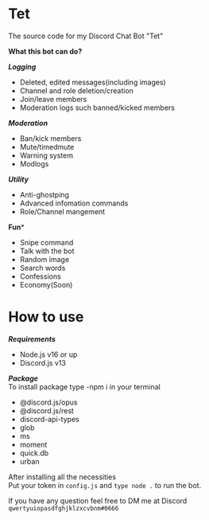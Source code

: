 # Tet
The source code for my Discord Chat Bot "Tet"

**What this bot can do?**

***Logging***
- Deleted, edited messages(including images)
- Channel and role deletion/creation
- Join/leave members
- Moderation logs such banned/kicked members

***Moderation***
- Ban/kick members
- Mute/timedmute
- Warning system
- Modlogs

***Utility***
- Anti-ghostping
- Advanced infomation commands
- Role/Channel mangement

**Fun***
- Snipe command
- Talk with the bot
- Random image
- Search words
- Confessions
- Economy(Soon)


# How to use

***Requirements***
- Node.js v16 or up
- Discord.js v13

***Package***<br>
To install package type -npm i <pkg-name> in your terminal
- @discord.js/opus
- @discord.js/rest
- discord-api-types
- glob
- ms
- moment
- quick.db
- urban
  
After installing all the necessities<br>
Put your token in `config.js` and `type node .` to run the bot.<br>
  
If you have any question feel free to DM me at Discord<br>
`qwertyuiopasdfghjklzxcvbnm#0666`
